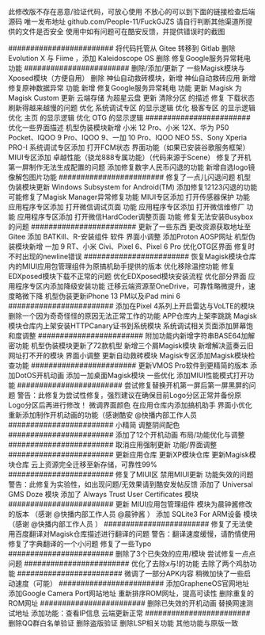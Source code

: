 此修改版不存在恶意/验证代码，可放心使用
不放心的可以到下面的链接检查后端源码
唯一发布地址 github.com/People-11/FuckGJZS
请自行判断其他渠道所提供的文件是否安全
使用中如有问题可在酷安反馈，并提供错误时的截图

########################
将代码托管从 Gitee 转移到 Gitlab
删除 Evolution X 与 Fiime ，添加 Kaleidoscope OS
删除 修复Google服务异常耗电 功能
########################
删除/添加/更新了 一些Magisk模块与Xposed模块（方便自用）
删除 神仙自动救砖模块，新增 神仙自动救砖应用
新增 修复原神数据异常 功能
新增 修复Google服务异常耗电 功能
更新 Magisk 为 Magisk Custom
更新 云端存储 为超星云盘
更新 清除分区 的描述
修复 下载状态 刷新得越来越慢的问题
优化 系统调试专区 的显示逻辑
优化 极客专区 的显示逻辑
优化 主页 的显示逻辑
优化 OTG 的显示逻辑
########################
优化一些界面描述
机型伪装模块新增 小米 12 Pro、小米 12X、华为 P50 Pocket、IQOO 9 Pro、IQOO 9、一加 10 Pro、IQOO NEO 5S、Sony Xperia PRO-I
系统调试专区添加 打开FCM状态 界面功能（如果已安装谷歌服务框架）
MIUI专区添加 卓越性能（骁龙888专属功能）（代码来源于Scene）
修复了开机第一屏制作无法生成配置的问题
添加修复数字人民币闪退的功能
新增自选logo镜像解包图片功能
########################
修复了一点儿闪退问题
机型伪装模块更新 Windows Subsystem for Android(TM)
添加修复12123闪退的功能
可能修复了Magisk Manager异常修复功能
MIUI专区添加 打开传感器保护 功能
应用程序专区添加 打开微信调试页面 功能
应用程序专区添加 打开微信维修厂 功能
应用程序专区添加 打开微信HardCoder调整页面 功能
修复无法安装Busybox的问题
########################
更新了一些东西
更改资源获取地址至Gitee
添加 BATKill、R-安装组件 软件
界面小调整
添加Proton AOSP网址
机型伪装模块新增 一加 9 RT、小米 Civi、Pixel 6、Pixel 6 Pro
优化OTG区界面
修复时不时出现的newline错误
########################
恢复Magisk模块仓库内的MIUI应用包管理组件为原搞机助手提供的版本
优化移除温控功能
修复EDXposed模块下载不正常的问题
优化EDXposed模块安装流程
优化部分界面
应用程序专区内添加降级安装功能
迁移云端资源至OneDrive，可靠性略微提升，速度略微下降
机型伪装更新iPhone 13 PM以及iPad mini 6
########################
添加在Pixel 4系列上开启雷达与VoLTE的模块
删除一个因为奇奇怪怪的原因无法正常工作的功能
APP仓库内上架李跳跳
Magisk模块仓库内上架安装HTTPCanary证书到系统模块
系统调试相关页面添加屏幕饱和度调整
########################
附加功能内新增字符串BASE64加解密功能
机型伪装模块更新了72款机型
新增三个屑Magisk模块
新增解决蓝奏云旧网址打不开的模块
界面小调整
更新自动救砖模块
Magisk专区添加Magisk模块检查功能
########################
更新VMOS Pro软件到更精简的版本
添加DotOS开机动画
添加一加桌面Magisk模块
一些优化
添加MIUI性能模式打开功能
########################
尝试修复替换开机第一屏后第一屏黑屏的问题
警告：此修复为尝试性修复，强烈建议在确保目前Logo分区正常并备份原Logo分区后再进行修改！
微调界面颜色
在应用仓库内添加搞机助手
界面小优化
重新添加制作开机动画的功能（感谢酷安 @快播内部工作人员
########################
小精简
调整阴间配色
########################
添加了12个开机动画
布局/功能优化与调整
########################
取消应用强制更新
功能/界面调整
########################
更新应用仓库
更新XP模块仓库
更新Magisk模块仓库
云上资源完全迁移至新存储，可靠性99%
########################
修复了MIUI区 禁用MIUI更新 功能失效的问题
警告：此修复为实验性，如出现问题/无效果请到酷安发帖反馈
添加了 Universal GMS Doze 模块
添加了 Always Trust User Certificates 模块
########################
更新 MIUI应用包管理组件 模块为晨钟酱修改的版本 （感谢 @快播内部工作人员 @晨钟酱 ）
添加 SQLite3 For ARM设备 模块 （感谢 @快播内部工作人员 ）
########################
修复了无法使用百度翻译对Magisk仓库描述进行翻译的问题
警告：翻译速度缓慢，请酌情使用
修复了字典翻译的一个小问题
修复了一些Typo
########################
删除了3个已失效的应用/模块
尝试修复一点点问题
########################
优化了去除x与!的功能
去除了两个鸡肋功能
########################
微调了一部分APK内容
稍微加快了一些启动速度（可能）
########################
添加GrapheneOS官网地址
添加Google Camera Port网站地址
重新排序ROM网址，提高可读性
删除重复的ROM网址
########################
删除已失效的开机动画
替换网速测试地址
添加功能：查看IP信息
云端更新正常
########################
删除QQ群白名单验证
删除盗版验证
删除LSP相关功能
其他功能与原版一致
